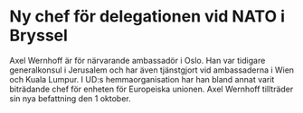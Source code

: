 # Ny chef för delegationen vid NATO i Bryssel

Axel Wernhoff är för närvarande ambassadör i Oslo. Han var tidigare generalkonsul i Jerusalem och har även tjänstgjort vid ambassaderna i Wien och Kuala Lumpur. I UD:s hemmaorganisation har han bland annat varit biträdande chef för enheten för Europeiska unionen.
Axel Wernhoff tillträder sin nya befattning den 1 oktober.
